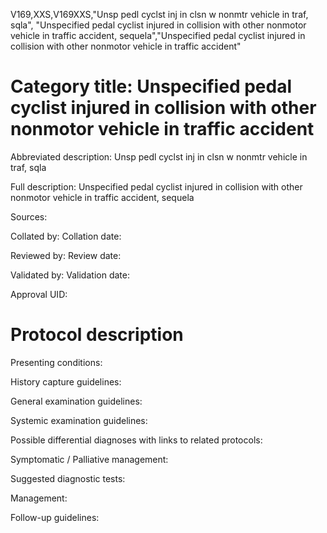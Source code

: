 V169,XXS,V169XXS,"Unsp pedl cyclst inj in clsn w nonmtr vehicle in traf, sqla", "Unspecified pedal cyclist injured in collision with other nonmotor vehicle in traffic accident, sequela","Unspecified pedal cyclist injured in collision with other nonmotor vehicle in traffic accident"
# Category title: Unspecified pedal cyclist injured in collision with other nonmotor vehicle in traffic accident

Abbreviated description: Unsp pedl cyclst inj in clsn w nonmtr vehicle in traf, sqla

Full description: Unspecified pedal cyclist injured in collision with other nonmotor vehicle in traffic accident, sequela

Sources:

Collated by:
Collation date:

Reviewed by:
Review date:

Validated by:
Validation date:

Approval UID:

# Protocol description

Presenting conditions:

History capture guidelines:

General examination guidelines:

Systemic examination guidelines:

Possible differential diagnoses with links to related protocols:

Symptomatic / Palliative management:

Suggested diagnostic tests:

Management:

Follow-up guidelines:
